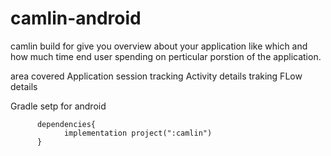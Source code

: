 # camlin-android

camlin build for give you overview about your application like which and how much time end user spending on perticular porstion of the application.

area covered
Application session tracking
Activity details traking
FLow details

Gradle setp for android

```
      dependencies{
            implementation project(":camlin")
      }
```
